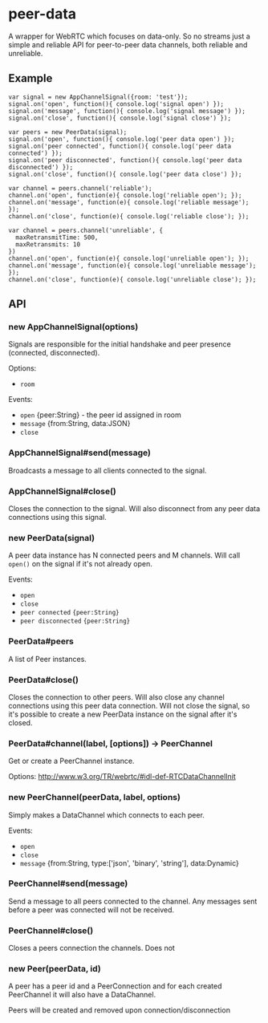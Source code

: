 # peer-data

A wrapper for WebRTC which focuses on data-only. So no streams just a simple
and reliable API for peer-to-peer data channels, both reliable and unreliable.

## Example

```
var signal = new AppChannelSignal({room: 'test'});
signal.on('open', function(){ console.log('signal open') });
signal.on('message', function(){ console.log('signal message') });
signal.on('close', function(){ console.log('signal close') });

var peers = new PeerData(signal);
signal.on('open', function(){ console.log('peer data open') });
signal.on('peer connected', function(){ console.log('peer data connected') });
signal.on('peer disconnected', function(){ console.log('peer data disconnected') });
signal.on('close', function(){ console.log('peer data close') });

var channel = peers.channel('reliable');
channel.on('open', function(e){ console.log('reliable open'); });
channel.on('message', function(e){ console.log('reliable message'); });
channel.on('close', function(e){ console.log('reliable close'); });

var channel = peers.channel('unreliable', {
  maxRetransmitTime: 500,
  maxRetransmits: 10
})
channel.on('open', function(e){ console.log('unreliable open'); });
channel.on('message', function(e){ console.log('unreliable message'); });
channel.on('close', function(e){ console.log('unreliable close'); });

```

## API

### new AppChannelSignal(options)

Signals are responsible for the initial handshake and peer presence (connected,
disconnected).

Options:
- `room`

Events:
- `open` {peer:String} - the peer id assigned in room
- `message` {from:String, data:JSON}
- `close`

### AppChannelSignal#send(message)

Broadcasts a message to all clients connected to the signal.

### AppChannelSignal#close()

Closes the connection to the signal. Will also disconnect from any peer data
connections using this signal.

### new PeerData(signal)

A peer data instance has N connected peers and M channels. Will call `open()` on
the signal if it's not already open.

Events:
- `open`
- `close`
- `peer connected` `{peer:String}`
- `peer disconnected` `{peer:String}`

### PeerData#peers

A list of Peer instances.


### PeerData#close()

Closes the connection to other peers. Will also close any channel connections
using this peer data connection. Will not close the signal, so it's possible
to create a new PeerData instance on the signal after it's closed.


### PeerData#channel(label, [options]) -> PeerChannel

Get or create a PeerChannel instance.

Options:
http://www.w3.org/TR/webrtc/#idl-def-RTCDataChannelInit

### new PeerChannel(peerData, label, options)

Simply makes a DataChannel which connects to each peer.

Events:
- `open`
- `close`
- `message` {from:String, type:['json', 'binary', 'string'], data:Dynamic}


### PeerChannel#send(message)

Send a message to all peers connected to the channel. Any messages sent before
a peer was connected will not be received.


### PeerChannel#close()

Closes a peers connection the channels. Does not


### new Peer(peerData, id)

A peer has a peer id and a PeerConnection and for each created PeerChannel it
will also have a DataChannel.

Peers will be created and removed upon connection/disconnection
